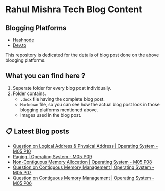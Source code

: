 # Rahul Mishra Tech Blog Content

## Blogging Platforms
- [Hashnode](https://programmingport.hashnode.dev/)
- [Dev.to](https://dev.to/rahulmishra05)

This repository is dedicated for the details of blog post done on the above blooging platforms.

## What you can find here ?
1. Seperate folder for every blog post individually.
2. Folder contains.
    - `.docx` file having the complete blog post.
    - `Markdown` file, so you can see how the actual blog post look in those blogging platforms mentioned above.
    - Images used in the blog post.

## 📋 Latest Blog posts
<!-- BLOG-POST-LIST:START -->
- [Question on Logical Address & Physical Address | Operating System - M05 P10](https://dev.to/rahulmishra05/question-on-logical-address-physical-address-operating-system-m05-p10-pmb)
- [Paging | Operating System - M05 P09](https://dev.to/rahulmishra05/paging-operating-system-m05-p09-25c2)
- [Non-Contiguous Memory Allocation | Operating System - M05 P08](https://dev.to/rahulmishra05/non-contiguous-memory-allocation-operating-system-m05-p08-56ep)
- [Question on Contiguous Memory Management | Operating System - M05 P07](https://dev.to/rahulmishra05/question-on-contiguous-memory-management-operating-system-m05-p07-4kb1)
- [Question on Contiguous Memory Management | Operating System - M05 P06](https://dev.to/rahulmishra05/question-on-contiguous-memory-management-operating-system-m05-p06-df5)
<!-- BLOG-POST-LIST:END -->

